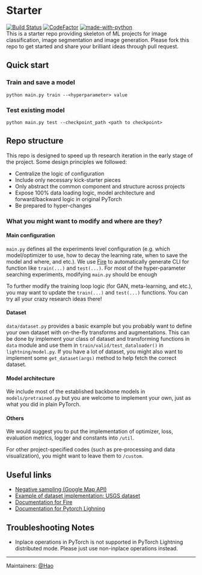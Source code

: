 # Starter
[![Build Status](https://circleci.com/gh/stanfordmlgroup/starter.svg?style=svg&circle-token=221f645526d477538b83dfe6b360cb9941812d67)](https://circleci.com/gh/stanfordmlgroup/starter)
[![CodeFactor](https://www.codefactor.io/repository/github/stanfordmlgroup/starter/badge?s=40e8dc5c5da01117c4b8999f9f8326c5cd3bdf40)](https://www.codefactor.io/repository/github/stanfordmlgroup/starter)
[![made-with-python](https://img.shields.io/badge/Made%20with-Python-1f425f.svg)](https://www.python.org/) <br>
This is a starter repo providing skeleton of ML projects for image classification, image segmentation and image generation. Please fork this repo to get started and share your brilliant ideas through pull request. 


## Quick start
### Train and save a model 
`python main.py train --<hyperparameter> value`

### Test existing model 
`python main.py test --checkpoint_path <path to checkpoint>`

## Repo structure
This repo is designed to speed up th research iteration in the early stage of the project. 
Some design principles we followed: 
- Centralize the logic of configuration
- Include only necessary kick-starter pieces 
- Only abstract the common component and structure across projects
- Expose 100% data loading logic, model architecture and forward/backward logic in original PyTorch
- Be prepared to hyper-changes

### What you might want to modify and where are they?
#### Main configuration
`main.py` defines all the experiments level configuration (e.g. which model/optimizer to use, how to decay the learning rate, when to save the model and where, and etc.). We use [Fire](https://github.com/google/python-fire/blob/master/docs/guide.md) to automatically generate CLI for function like `train(...)` and `test(...)`. For most of the hyper-parameter searching experiments, modifying `main.py` should be enough

To further modify the training loop logic (for GAN, meta-learning, and etc.), you may want to update the `train(...)` and `test(...)` functions. You can try all your crazy research ideas there!

#### Dataset 
`data/dataset.py` provides a basic example but you probably want to define your own dataset with on-the-fly transforms and augmentations. This can be done by implement your class of dataset and transforming functions in `data` module and use them in `train/valid/test_dataloader()` in `lightning/model.py`. If you have a lot of dataset, you might also want to implement some `get_dataset(args)` method to help fetch the correct dataset. 

#### Model architecture
We include most of the established backbone models in `models/pretrained.py` but you are welcome to implement your own, just as what you did in plain PyTorch. 

#### Others
We would suggest you to put the implementation of optimizer, loss, evaluation metrics, logger and constants into `/util`. 

For other project-specified codes (such as pre-processing and data visualization), you might want to leave them to `/custom`.

## Useful links 
- [Negative sampling (Google Map API)](https://github.com/stanfordmlgroup/old-starter/blob/master/preprocess/get_negatives.py)
- [Example of dataset implementation: USGS dataset](https://github.com/stanfordmlgroup/old-starter/blob/master/data/usgs_dataset.py)
- [Documentation for Fire](https://github.com/google/python-fire/blob/master/docs/guide.md)
- [Documentation for Pytorch Lighning](https://pytorch-lightning.readthedocs.io/en/stable/)


## Troubleshooting Notes
- Inplace operations in PyTorch is not supported in PyTorch Lightning distributed mode. Please just use non-inplace operations instead. 

--- 
Maintainers: [@Hao](mailto:haosheng@cs.stanford.edu)
 
